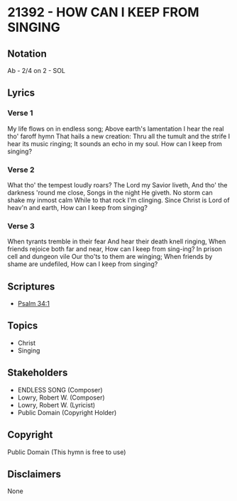 # 21392 - HOW CAN I KEEP FROM SINGING

## Notation

Ab - 2/4 on 2 - SOL

## Lyrics

### Verse 1

My life flows on in endless song; Above earth's lamentation I hear the real tho' faroff hymn That hails a new creation: Thru all the tumult and the strife I hear its music ringing; It sounds an echo in my soul. How can I keep from singing?

### Verse 2

What tho' the tempest loudly roars? The Lord my Savior liveth, And tho' the darkness 'round me close, Songs in the night He giveth. No storm can shake my inmost calm While to that rock I'm clinging. Since Christ is Lord of heav'n and earth, How can I keep from singing?

### Verse 3

When tyrants tremble in their fear And hear their death knell ringing, When friends rejoice both far and near, How can I keep from sing-ing? In prison cell and dungeon vile Our tho'ts to them are winging; When friends by shame are undefiled, How can I keep from singing?


## Scriptures

- [Psalm 34:1](https://www.biblegateway.com/passage/?search=Psalm%2034%3A1)

## Topics

- Christ
- Singing

## Stakeholders

- ENDLESS SONG (Composer)
- Lowry, Robert W. (Composer)
- Lowry, Robert W. (Lyricist)
- Public Domain (Copyright Holder)

## Copyright

Public Domain
(This hymn is free to use)

## Disclaimers

None

